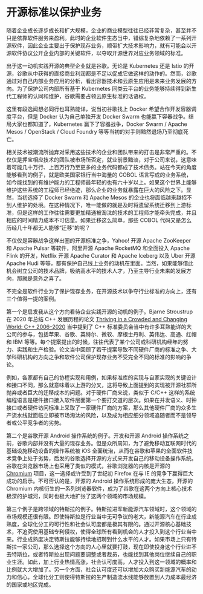 # 开源标准以保护业务

随着企业成长逐步成长和扩大规模，企业的商业模型往往已经非常复杂，甚至并不只是依靠软件服务来盈利。此时的企业软件生态当中，错综复杂地依赖了一系列开源软件，因此企业主要出于保护现存业务，顺带扩大技术影响力，就有可能会以开源软件协议公开企业内部的关键软件，以夺取开源世界对应业务领域的标准。

出于这一动机实践开源的典型企业就是谷歌。无论是 Kubernetes 还是 Istio 的开源，谷歌从中获得的直接商业利润都是不足以促成它做这样的动作的。然而，谷歌通过对自己内部业务应用的分析，看出容器技术和云原生应用是未来业务发展的方向。为了保护公司内部所有基于 Kubernetes 同类云平台的业务能够持续得到新生代工程师的认同和维护，谷歌需要占领云原生标准的话语权。

这里有段逸闻想必同行也耳熟能详，说当初谷歌找上 Docker 希望合作开发容器调度平台，但是 Docker 认为自己单独开发 Docker Swarm 也能赢下容器战争。结局大家也都知道了，Kubernetes 赢下了容器战争，Docker Swarm / Apache Mesos / OpenStack / Cloud Foundry 等等当初的对手则黯然退场乃至彻底死亡。

相关技术被潮流所抛弃对采用这些技术的企业和团队带来的打击是非常严重的。不仅仅是押宝相应技术的团队被市场所否定，就业前景黯淡，对于公司来说，这意味着可能几十万行、上百万行乃至更多的业务代码都成了技术债务。站在今天的角度能够看到的例子，就是欧美国家银行当中海量的 COBOL 语言写成的业务系统，如今能找到的有维护能力的工程师最年轻的也有六十岁以上。如果这个世界上能够维护这些系统的工程师已经绝迹，那么企业的业务就暴露在巨大的风险之下。显然，当初选择了 Docker Swarm 和 Apache Mesos 的企业也将面临越来越招不到人维护的处境。在这种情况下，唯一能做的就是及时将遗留系统迁移到上游标准，但是这样的工作往往需要更加精通被淘汰的技术的工程师才能牵头完成，并且相应的时间精力成本不可估量。如果迁移这么简单，那些 COBOL 代码又是怎么历经几十年都无人能够“迁移”的呢？

不仅仅是容器战争这样出圈的开源标准之争，Yahoo! 开源 Apache ZooKeeper 和 Apache Pulsar 等软件，阿里开源 Apache RocketMQ 和全面投入 Apache Flink 的开发，Netflix 开源 Apache Curator 和 Apache Iceberg 以及 Uber 开源 Apache Hudi 等等，都有保护自己线上业务的动机在里面。当然，如果能够借此机会树立公司的技术品牌，吸纳高水平的技术人才，乃至主导行业未来的发展方向，那就是意外之喜了。

不完全是软件行业为了保护现存业务，在开源技术以争夺行业标准的方向上，还有三个值得一提的案例。

第一个是启发我从这个方向看待企业实践开源的动机的例子。Bjarne Stroustrup 在 2020 年总结 C++ 发展历程的论文 [Thriving in a Crowded and Changing World: C++ 2006–2020](https://www.stroustrup.com/hopl20main-p5-p-bfc9cd4--final.pdf) 当中提到了 C++ 标准委员会当中有许多耳熟能详的大公司的参与，包括苹果、谷歌、英特尔、微软、摩根士丹利、英伟达、高通、红帽和 IBM 等等。每个提案提出的时候，往往代表了某个公司或科研机构经年的努力、实践和生产检验。论文当中回顾了若干提案导致不同硬件厂商的标准之争、大学科研机构的方向之争和软件公司保护现存业务不受完全不同的标准的影响的争论。

例如，各家都有自己的协程实现和用例，如果标准库的实现与自家实现的关键设计和接口不同，那么就意味着以上游的分叉，这将导致上面提到的实现被开源社群所抛弃或者巨大的迁移成本的问题。对于硬件厂商来说，类似于 C/C++ 这样的系统编程语言是硬件接口接入软件层面第一个要打交道的层次。如果在并发语义、时钟接口或者硬件访问标准上采取了一家硬件厂商的方案，那么其他硬件厂商的众多生产流水线就面临立即被市场淘汰的风险，以及成为相应细分领域追随者而不是领导者或公平竞争者的劣势。

第二个是谷歌开源 Android 操作系统的例子。开发和开源 Android 操作系统之前，谷歌内部并没有大量的现存业务。但是众所周知，为了避免移动互联网时代的基础设施移动设备的操作系统被 iOS 全面统治，从而在谷歌和苹果的全面软件技术竞争上处于劣势，后发的谷歌选择开源的方式来开发自己的移动设备操作系统。谷歌在浏览器市场上也采用了类似的模式，谷歌浏览器的内核是开源的 [Chromium](https://www.chromium.org/chromium-projects/) 项目，这一选择或许受到了世纪初 Firefox 在与 IE 的竞争下赢得巨大成功的启示。不可否认的是，开源的 Android 操作系统形成的庞大生态，开源的 Chromium 内核衍生的一系列浏览器软件，成为了谷歌在这两个方向上核心技术极深的护城河，同时也极大地扩张了这两个领域的市场规模。

第三个例子是跨领域的特斯拉的例子。特斯拉进军新能源汽车领域时，这个领域的市场规模还很有限。即使特斯拉是行业当中无可争议的老大，新能源汽车在行业成熟度，全球化分工的可行性和社会认可度都是极其有限的。通过开源核心基础技术，不追究使用基础专利侵权，使得全球所有看到机会的人才投入到这个行业当中来。行业成熟度决定特斯拉能够持续地招聘到什么水平的人才。如果市场上只有特斯拉一家公司，那么选择这个方向的人心里就要打鼓，现在即使投身这个行业进不去特斯拉，或者特斯拉出现问题要调整或者裁员，也能找到其他岗位继续自己的职业生涯。如此，加上行业热情高涨，社会认可度高，人才投入到这一领域的概率和比例就大大增加了。另一个方面，社会认可度还可以增加大众购买新能源汽车的动力和信心，全球化分工则使得特斯拉的生产制造流水线能够放置到人力成本最经济的国家或地区完成。
